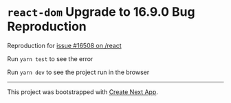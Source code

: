 # `react-dom` Upgrade to 16.9.0 Bug Reproduction

Reproduction for [issue #16508 on /react](https://github.com/facebook/react/issues/16508)

Run `yarn test` to see the error

Run `yarn dev` to see the project run in the browser

---

This project was bootstrapped with [Create Next App](https://github.com/segmentio/create-next-app).
